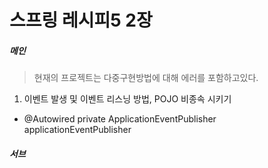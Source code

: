 # 스프링 레시피5 2장

##### 메인

> 현재의 프로젝트는 다중구현방법에 대해 에러를 포함하고있다.

1. 이벤트 발생 및 이벤트 리스닝 방법, POJO 비종속 시키기
- @Autowired
private ApplicationEventPublisher applicationEventPublisher

##### 서브
